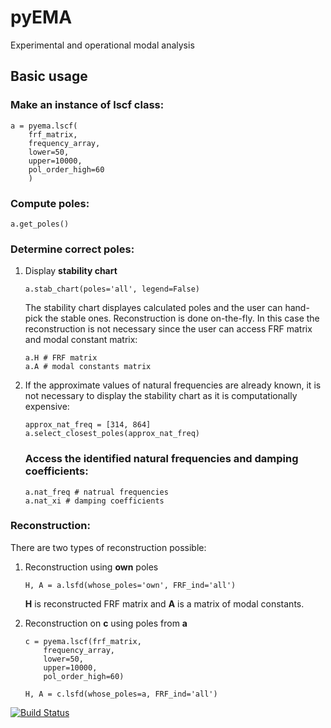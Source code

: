 # pyEMA

Experimental and operational modal analysis

## Basic usage

### Make an instance of **lscf** class:
```
a = pyema.lscf(
    frf_matrix,
    frequency_array,
    lower=50,
    upper=10000,
    pol_order_high=60
    )
```
### Compute poles:
```
a.get_poles()
```
### Determine correct poles:
1. Display **stability chart**
    ```
    a.stab_chart(poles='all', legend=False)
    ```
    The stability chart displayes calculated poles and the user can hand-pick the stable ones. Reconstruction is done on-the-fly. In this case the reconstruction is not necessary since the user can access FRF matrix and modal constant matrix:
    ```
    a.H # FRF matrix
    a.A # modal constants matrix
    ```
2. If the approximate values of natural frequencies are already known, it is not necessary to display the stability chart as it is computationally expensive:
    ```
    approx_nat_freq = [314, 864]
    a.select_closest_poles(approx_nat_freq)
    ```
    ### Access the identified natural frequencies and damping coefficients:
    ```
    a.nat_freq # natrual frequencies
    a.nat_xi # damping coefficients
    ```
### Reconstruction:
There are two types of reconstruction possible:
1. Reconstruction using **own** poles
    ```
    H, A = a.lsfd(whose_poles='own', FRF_ind='all') 
    ```
    **H** is reconstructed FRF matrix and **A** is a matrix of modal constants.

2. Reconstruction on **c** using poles from **a**
    ```
    c = pyema.lscf(frf_matrix, 
        frequency_array, 
        lower=50, 
        upper=10000, 
        pol_order_high=60)
        
    H, A = c.lsfd(whose_poles=a, FRF_ind='all')
    ```

[![Build Status](https://travis-ci.com/ladisk/pyEMA.svg?branch=master)](https://travis-ci.com/ladisk/pyEMA)
